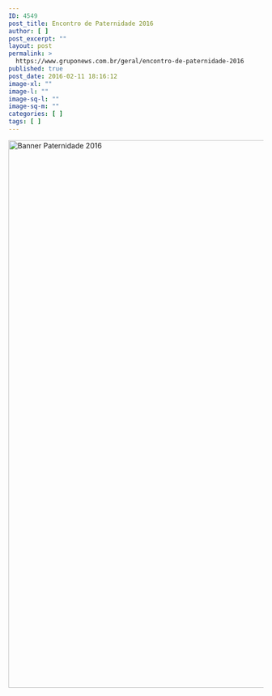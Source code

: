 ```yaml
---
ID: 4549
post_title: Encontro de Paternidade 2016
author: [ ]
post_excerpt: ""
layout: post
permalink: >
  https://www.gruponews.com.br/geral/encontro-de-paternidade-2016
published: true
post_date: 2016-02-11 18:16:12
image-xl: ""
image-l: ""
image-sq-l: ""
image-sq-m: ""
categories: [ ]
tags: [ ]
---
```

<a href="http://www.gruponews.com.br/wp-content/uploads/2016/02/banner-paternidade-2016.jpg" rel="attachment wp-att-4548"><img class="aligncenter size-full wp-image-4548" src="http://www.gruponews.com.br/wp-content/uploads/2016/02/banner-paternidade-2016.jpg" alt="Banner Paternidade 2016" width="1920" height="1080" /></a>